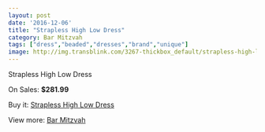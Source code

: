 ```yaml
---
layout: post
date: '2016-12-06'
title: "Strapless High Low Dress"
category: Bar Mitzvah
tags: ["dress","beaded","dresses","brand","unique"]
image: http://img.transblink.com/3267-thickbox_default/strapless-high-low-dress.jpg
---
```

Strapless High Low Dress

On Sales: **$281.99**
<a href="https://www.transblink.com/en/bar-mitzvah/1031-strapless-high-low-dress.html"><amp-img layout="responsive" width="600" height="600" src="//img.transblink.com/3267-thickbox_default/strapless-high-low-dress.jpg" alt="Strapless High Low Dress 0" /></a>
<a href="https://www.transblink.com/en/bar-mitzvah/1031-strapless-high-low-dress.html"><amp-img layout="responsive" width="600" height="600" src="//img.transblink.com/3268-thickbox_default/strapless-high-low-dress.jpg" alt="Strapless High Low Dress 1" /></a>

Buy it: [Strapless High Low Dress](https://www.transblink.com/en/bar-mitzvah/1031-strapless-high-low-dress.html "Strapless High Low Dress")

View more: [Bar Mitzvah](https://www.transblink.com/en/2-bar-mitzvah "Bar Mitzvah")